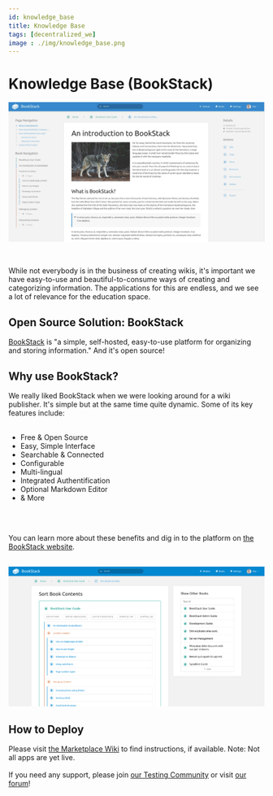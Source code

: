```yaml
---
id: knowledge_base
title: Knowledge Base
tags: [decentralized_we]
image : ./img/knowledge_base.png
---
```


# Knowledge Base (BookStack)

![](./img/bookstackintro.png)

<br/>

While not everybody is in the business of creating wikis, it's important we have easy-to-use and beautiful-to-consume ways of creating and categorizing information. The applications for this are endless, and we see a lot of relevance for the education space.

## Open Source Solution: BookStack

[BookStack](https://www.bookstackapp.com/) is "a simple, self-hosted, easy-to-use platform for organizing and storing information." And it's open source!

## Why use BookStack?

We really liked BookStack when we were looking around for a wiki publisher. It's simple but at the same time quite dynamic. Some of its key features include:
<br/>
<br/>

- Free & Open Source
- Easy, Simple Interface
- Searchable & Connected
- Configurable
- Multi-lingual
- Integrated Authentification
- Optional Markdown Editor
- & More
<br/>
<br/>

You can learn more about these benefits and dig in to the platform on [the BookStack website](https://www.bookstackapp.com/).
<br/>
<br/>

![](./img/booksorting.png)

## How to Deploy

Please visit [the Marketplace Wiki](https://new.threefold.io/info/cloud#/cloud__evdc_marketplace) to find instructions, if available. Note: Not all apps are yet live.
<br/>
<br/>
If you need any support, please join [our Testing Community](https://bit.ly/tftesting) or visit [our forum](https://forum.threefold.io)!